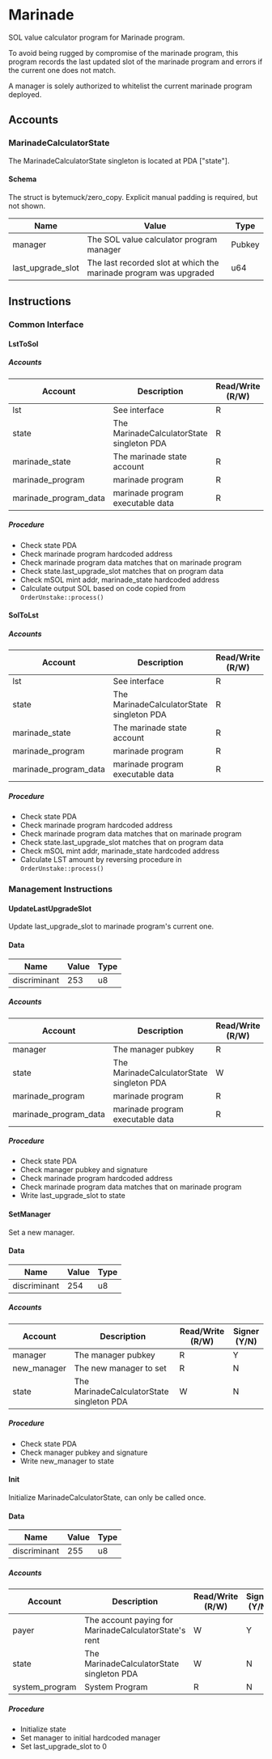 # Marinade

SOL value calculator program for Marinade program.

To avoid being rugged by compromise of the marinade program, this program records the last updated slot of the marinade program and errors if the current one does not match.

A manager is solely authorized to whitelist the current marinade program deployed.

## Accounts

### MarinadeCalculatorState

The MarinadeCalculatorState singleton is located at PDA ["state"].

#### Schema

The struct is bytemuck/zero_copy. Explicit manual padding is required, but not shown.

| Name              | Value                                                             | Type   |
| ----------------- | ----------------------------------------------------------------- | ------ |
| manager           | The SOL value calculator program manager                          | Pubkey |
| last_upgrade_slot | The last recorded slot at which the marinade program was upgraded | u64    |

## Instructions

### Common Interface

#### LstToSol

##### Accounts

| Account               | Description                               | Read/Write (R/W) | Signer (Y/N) |
| --------------------- | ----------------------------------------- | ---------------- | ------------ |
| lst                   | See interface                             | R                | N            |
| state                 | The MarinadeCalculatorState singleton PDA | R                | N            |
| marinade_state        | The marinade state account                | R                | N            |
| marinade_program      | marinade program                          | R                | N            |
| marinade_program_data | marinade program executable data          | R                | N            |

##### Procedure

- Check state PDA
- Check marinade program hardcoded address
- Check marinade program data matches that on marinade program
- Check state.last_upgrade_slot matches that on program data
- Check mSOL mint addr, marinade_state hardcoded address
- Calculate output SOL based on code copied from `OrderUnstake::process()`

#### SolToLst

##### Accounts

| Account               | Description                               | Read/Write (R/W) | Signer (Y/N) |
| --------------------- | ----------------------------------------- | ---------------- | ------------ |
| lst                   | See interface                             | R                | N            |
| state                 | The MarinadeCalculatorState singleton PDA | R                | N            |
| marinade_state        | The marinade state account                | R                | N            |
| marinade_program      | marinade program                          | R                | N            |
| marinade_program_data | marinade program executable data          | R                | N            |

##### Procedure

- Check state PDA
- Check marinade program hardcoded address
- Check marinade program data matches that on marinade program
- Check state.last_upgrade_slot matches that on program data
- Check mSOL mint addr, marinade_state hardcoded address
- Calculate LST amount by reversing procedure in `OrderUnstake::process()`

### Management Instructions

#### UpdateLastUpgradeSlot

Update last_upgrade_slot to marinade program's current one.

#### Data

| Name         | Value | Type |
| ------------ | ----- | ---- |
| discriminant | 253   | u8   |

##### Accounts

| Account               | Description                               | Read/Write (R/W) | Signer (Y/N) |
| --------------------- | ----------------------------------------- | ---------------- | ------------ |
| manager               | The manager pubkey                        | R                | Y            |
| state                 | The MarinadeCalculatorState singleton PDA | W                | N            |
| marinade_program      | marinade program                          | R                | N            |
| marinade_program_data | marinade program executable data          | R                | N            |

##### Procedure

- Check state PDA
- Check manager pubkey and signature
- Check marinade program hardcoded address
- Check marinade program data matches that on marinade program
- Write last_upgrade_slot to state

#### SetManager

Set a new manager.

#### Data

| Name         | Value | Type |
| ------------ | ----- | ---- |
| discriminant | 254   | u8   |

##### Accounts

| Account     | Description                               | Read/Write (R/W) | Signer (Y/N) |
| ----------- | ----------------------------------------- | ---------------- | ------------ |
| manager     | The manager pubkey                        | R                | Y            |
| new_manager | The new manager to set                    | R                | N            |
| state       | The MarinadeCalculatorState singleton PDA | W                | N            |

##### Procedure

- Check state PDA
- Check manager pubkey and signature
- Write new_manager to state

#### Init

Initialize MarinadeCalculatorState, can only be called once.

#### Data

| Name         | Value | Type |
| ------------ | ----- | ---- |
| discriminant | 255   | u8   |

##### Accounts

| Account        | Description                                           | Read/Write (R/W) | Signer (Y/N) |
| -------------- | ----------------------------------------------------- | ---------------- | ------------ |
| payer          | The account paying for MarinadeCalculatorState's rent | W                | Y            |
| state          | The MarinadeCalculatorState singleton PDA             | W                | N            |
| system_program | System Program                                        | R                | N            |

##### Procedure

- Initialize state
- Set manager to initial hardcoded manager
- Set last_upgrade_slot to 0
